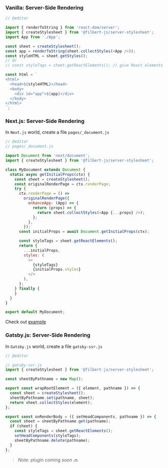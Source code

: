 ### Vanilla: Server-Side Rendering

```js
// @editor

import { renderToString } from 'react-dom/server';
import { createStylesheet } from '@filbert-js/server-stylesheet';
import App from './App';

const sheet = createStylesheet();
const app = renderToString(sheet.collectStyles(<App />));
const styleHTML = sheet.getStyles();
// Or
// const styleTags = sheet.getReactElements(); // give React elements

const html = `
<html>
  <head>${styleHTML}</head>
  <body>
    <div id="app">${app}</div>
  </body>
</html>
`;
```

### Next.js: Server-Side Rendering

In `Next.js` world, create a file `pages/_document.js`

```js
// @editor
// pages/_document.js

import Document from 'next/document';
import { createStylesheet } from '@filbert-js/server-stylesheet';

class MyDocument extends Document {
  static async getInitialProps(ctx) {
    const sheet = createStylesheet();
    const originalRenderPage = ctx.renderPage;
    try {
      ctx.renderPage = () =>
        originalRenderPage({
          enhanceApp: (App) => {
            return (props) => {
              return sheet.collectStyles(<App {...props} />);
            };
          },
        });
      const initialProps = await Document.getInitialProps(ctx);

      const styleTags = sheet.getReactElements();
      return {
        ...initialProps,
        styles: (
          <>
            {styleTags}
            {initialProps.styles}
          </>
        ),
      };
    } finally {
    }
  }
}

export default MyDocument;
```

Check out [example](https://github.com/kuldeepkeshwar/filbert-js/tree/master/examples/next-js)

### Gatsby.js: Server-Side Rendering

In `Gatsby.js` world, create a file `gatsby-ssr.js`

```js
// @editor

// gatsby-ssr.js
import { createStylesheet } from '@filbert-js/server-stylesheet';

const sheetByPathname = new Map();

export const wrapRootElement = ({ element, pathname }) => {
  const sheet = createStylesheet();
  sheetByPathname.set(pathname, sheet);
  return sheet.collectStyles(element);
};

export const onRenderBody = ({ setHeadComponents, pathname }) => {
  const sheet = sheetByPathname.get(pathname);
  if (sheet) {
    const styleTags = sheet.getReactElements();
    setHeadComponents(styleTags);
    sheetByPathname.delete(pathname);
  }
};
```

> _Note: plugin coming soon 🔜_
